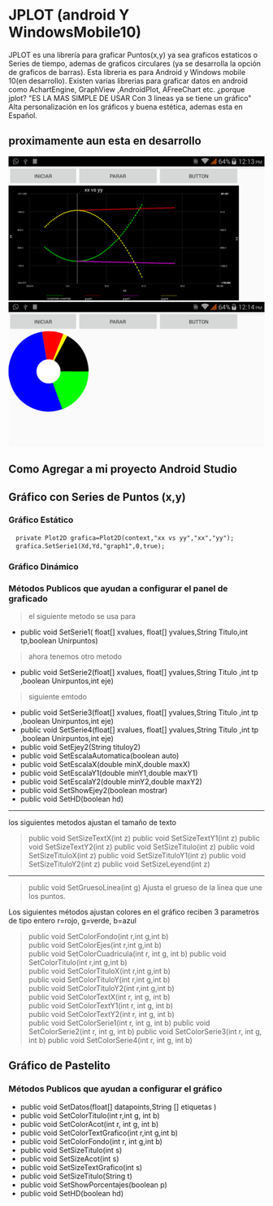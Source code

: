 # JPLOT (android Y WindowsMobile10)
JPLOT  es una librería para graficar Puntos(x,y) ya sea graficos estaticos o Series de tiempo, ademas de graficos circulares (ya se desarrolla la opción de graficos de barras). Esta libreria es para Android y Windows mobile 10(en desarrollo). Existen varias librerias para graficar datos en android como AchartEngine, GraphView ,AndroidPlot, AFreeChart etc. ¿porque jplot? "ES LA MAS SIMPLE DE USAR Con 3 lineas ya se tiene un gráfico" Alta personalización en los gráficos y buena estética, ademas esta en Español.

## proximamente aun esta en desarrollo
![GitHub Logo](libreria.png)
![GitHub Logo](libreria2.png)

## Como Agregar a mi proyecto Android Studio

##  Gráfico con Series de Puntos (x,y)
### Gráfico Estático
      private Plot2D grafica=Plot2D(context,"xx vs yy","xx","yy");
      grafica.SetSerie1(Xd,Yd,"graph1",0,true);
### Gráfico Dinámico
### Métodos Publicos que ayudan a configurar el panel de graficado
>el siguiente metodo se usa para
* public void SetSerie1( float[] xvalues, float[] yvalues,String Titulo,int tp,boolean Unirpuntos)  
>ahora tenemos otro metodo
* public void SetSerie2(float[] xvalues, float[] yvalues,String Titulo ,int tp ,boolean Unirpuntos,int eje)  
>siguiente emtodo
* public void SetSerie3(float[] xvalues, float[] yvalues,String Titulo ,int tp ,boolean Unirpuntos,int eje)
* public void SetSerie4(float[] xvalues, float[] yvalues,String Titulo ,int tp ,boolean Unirpuntos,int eje)
* public void SetEjey2(String tituloy2)
* public void SetEscalaAutomatica(boolean auto)
* public void SetEscalaX(double minX,double maxX)
* public void SetEscalaY1(double minY1,double maxY1)
* public void SetEscalaY2(double minY2,double maxY2)
* public void SetShowEjey2(boolean mostrar)
* public void SetHD(boolean hd)
--------------------------------------------------------------------------------------
los siguientes metodos ajustan el tamaño de texto
> public void  SetSizeTextX(int z)
> public void  SetSizeTextY1(int z)
> public void  SetSizeTextY2(int z)
> public void  SetSizeTitulo(int z)
> public void  SetSizeTituloX(int z)
> public void  SetSizeTituloY1(int z)
> public void  SetSizeTituloY2(int z)
> public void SetSizeLeyend(int z)
-------------------------------------------------------------------------------------
>public void SetGruesoLinea(int g)
 Ajusta el grueso de la linea que une los puntos.

Los siguientes métodos ajustan colores en el gráfico reciben 3 parametros de tipo entero r=rojo, g=verde, b=azul
>public void SetColorFondo(int r,int g,int b)      
>public void SetColorEjes(int r,int g,int b)        
>public void SetColorCuadricula(int r, int g, int b)
>public void SetColorTitulo(int r,int g,int b)      
>public void SetColorTituloX(int r,int g,int b)    
>public void SetColorTituloY(int r,int g,int b)    
>public void SetColorTituloY2(int r,int g,int b)    
>public void SetColorTextX(int r, int g, int b)   
>public void SetColorTextY1(int r, int g, int b)   
>public void SetColorTextY2(int r, int g, int b)  
>public void SetColorSerie1(int r, int g, int b)
>public void SetColorSerie2(int r, int g, int b)
>public void SetColorSerie3(int r, int g, int b)
>public void SetColorSerie4(int r, int g, int b)



## Gráfico de Pastelito
### Métodos Publicos que ayudan a configurar el gráfico
* public void SetDatos(float[] datapoints,String [] etiquetas  ) 
* public void SetColorTitulo(int r,int g, int b)
* public void SetColorAcot(int r, int g, int b)
* public void SetColorTextGrafico(int r,int g,int b)
* public void SetColorFondo(int r, int g,int b)
* public void SetSizeTitulo(int s)
* public void SetSizeAcot(int s)
* public void SetSizeTextGrafico(int s)
* public void SetSizeTitulo(String t)
* public void SetShowPorcentajes(boolean p)
* public void SetHD(boolean hd)
       
